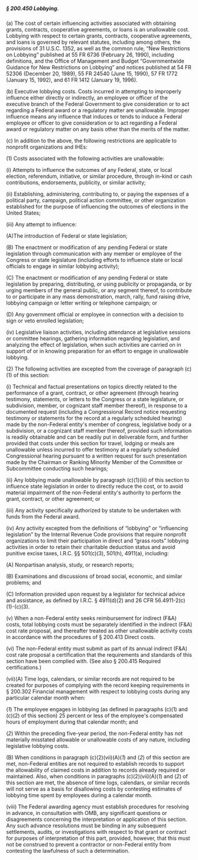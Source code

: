 ##### § 200.450 Lobbying. #####

(a) The cost of certain influencing activities associated with obtaining grants, contracts, cooperative agreements, or loans is an unallowable cost. Lobbying with respect to certain grants, contracts, cooperative agreements, and loans is governed by relevant statutes, including among others, the provisions of 31 U.S.C. 1352, as well as the common rule, “New Restrictions on Lobbying” published at 55 FR 6736 (February 26, 1990), including definitions, and the Office of Management and Budget “Governmentwide Guidance for New Restrictions on Lobbying” and notices published at 54 FR 52306 (December 20, 1989), 55 FR 24540 (June 15, 1990), 57 FR 1772 (January 15, 1992), and 61 FR 1412 (January 19, 1996).

(b) Executive lobbying costs. Costs incurred in attempting to improperly influence either directly or indirectly, an employee or officer of the executive branch of the Federal Government to give consideration or to act regarding a Federal award or a regulatory matter are unallowable. Improper influence means any influence that induces or tends to induce a Federal employee or officer to give consideration or to act regarding a Federal award or regulatory matter on any basis other than the merits of the matter.

(c) In addition to the above, the following restrictions are applicable to nonprofit organizations and IHEs:

(1) Costs associated with the following activities are unallowable:

(i) Attempts to influence the outcomes of any Federal, state, or local election, referendum, initiative, or similar procedure, through in-kind or cash contributions, endorsements, publicity, or similar activity;

(ii) Establishing, administering, contributing to, or paying the expenses of a political party, campaign, political action committee, or other organization established for the purpose of influencing the outcomes of elections in the United States;

(iii) Any attempt to influence:

(A)The introduction of Federal or state legislation;

(B) The enactment or modification of any pending Federal or state legislation through communication with any member or employee of the Congress or state legislature (including efforts to influence state or local officials to engage in similar lobbying activity);

(C) The enactment or modification of any pending Federal or state legislation by preparing, distributing, or using publicity or propaganda, or by urging members of the general public, or any segment thereof, to contribute to or participate in any mass demonstration, march, rally, fund raising drive, lobbying campaign or letter writing or telephone campaign; or

(D) Any government official or employee in connection with a decision to sign or veto enrolled legislation;

(iv) Legislative liaison activities, including attendance at legislative sessions or committee hearings, gathering information regarding legislation, and analyzing the effect of legislation, when such activities are carried on in support of or in knowing preparation for an effort to engage in unallowable lobbying.

(2) The following activities are excepted from the coverage of paragraph (c)(1) of this section:

(i) Technical and factual presentations on topics directly related to the performance of a grant, contract, or other agreement (through hearing testimony, statements, or letters to the Congress or a state legislature, or subdivision, member, or cognizant staff member thereof), in response to a documented request (including a Congressional Record notice requesting testimony or statements for the record at a regularly scheduled hearing) made by the non-Federal entity's member of congress, legislative body or a subdivision, or a cognizant staff member thereof, provided such information is readily obtainable and can be readily put in deliverable form, and further provided that costs under this section for travel, lodging or meals are unallowable unless incurred to offer testimony at a regularly scheduled Congressional hearing pursuant to a written request for such presentation made by the Chairman or Ranking Minority Member of the Committee or Subcommittee conducting such hearings;

(ii) Any lobbying made unallowable by paragraph (c)(1)(iii) of this section to influence state legislation in order to directly reduce the cost, or to avoid material impairment of the non-Federal entity's authority to perform the grant, contract, or other agreement; or

(iii) Any activity specifically authorized by statute to be undertaken with funds from the Federal award.

(iv) Any activity excepted from the definitions of “lobbying” or “influencing legislation” by the Internal Revenue Code provisions that require nonprofit organizations to limit their participation in direct and “grass roots” lobbying activities in order to retain their charitable deduction status and avoid punitive excise taxes, I.R.C. §§ 501(c)(3), 501(h), 4911(a), including:

(A) Nonpartisan analysis, study, or research reports;

(B) Examinations and discussions of broad social, economic, and similar problems; and

(C) Information provided upon request by a legislator for technical advice and assistance, as defined by I.R.C. § 4911(d)(2) and 26 CFR 56.4911-2(c)(1)-(c)(3).

(v) When a non-Federal entity seeks reimbursement for indirect (F&A) costs, total lobbying costs must be separately identified in the indirect (F&A) cost rate proposal, and thereafter treated as other unallowable activity costs in accordance with the procedures of § 200.413 Direct costs.

(vi) The non-Federal entity must submit as part of its annual indirect (F&A) cost rate proposal a certification that the requirements and standards of this section have been complied with. (See also § 200.415 Required certifications.)

(vii)(A) Time logs, calendars, or similar records are not required to be created for purposes of complying with the record keeping requirements in § 200.302 Financial management with respect to lobbying costs during any particular calendar month when:

(*1*) The employee engages in lobbying (as defined in paragraphs (c)(1) and (c)(2) of this section) 25 percent or less of the employee's compensated hours of employment during that calendar month; and

(*2*) Within the preceding five-year period, the non-Federal entity has not materially misstated allowable or unallowable costs of any nature, including legislative lobbying costs.

(B) When conditions in paragraph (c)(2)(vii)(A)(*1*) and (*2*) of this section are met, non-Federal entities are not required to establish records to support the allowability of claimed costs in addition to records already required or maintained. Also, when conditions in paragraphs (c)(2)(vii)(A)(*1*) and (*2*) of this section are met, the absence of time logs, calendars, or similar records will not serve as a basis for disallowing costs by contesting estimates of lobbying time spent by employees during a calendar month.

(viii) The Federal awarding agency must establish procedures for resolving in advance, in consultation with OMB, any significant questions or disagreements concerning the interpretation or application of this section. Any such advance resolutions must be binding in any subsequent settlements, audits, or investigations with respect to that grant or contract for purposes of interpretation of this part, provided, however, that this must not be construed to prevent a contractor or non-Federal entity from contesting the lawfulness of such a determination.
